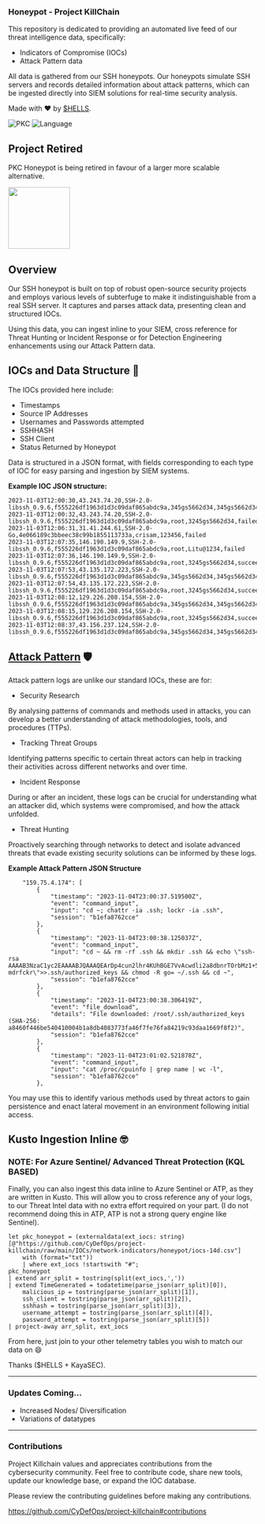 ### Honeypot - Project KillChain
This repository is dedicated to providing an automated live feed of our threat intelligence data, specifically:
- Indicators of Compromise (IOCs)
- Attack Pattern data

All data is gathered from our SSH honeypots. Our honeypots simulate SSH servers and records detailed information about attack patterns, which can be ingested directly into SIEM solutions for real-time security analysis. 

Made with :heart: by [$HELLS](https://github.com/ntwrite).

![PKC](https://img.shields.io/badge/Project-%20Killchain-357441)
![Language](https://img.shields.io/badge/Language-%20Kusto-357441?style=flat-square)

## Project Retired
PKC Honeypot is being retired in favour of a larger more scalable alternative. 

<img src="https://img1.wsimg.com/blobby/go/1cf5bcbc-aad3-42e4-a7e0-6c0149aec441/downloads/BG%20Gradient%20(2).png" width="125" height="125">

## Overview

Our SSH honeypot is built on top of robust open-source security projects and employs various levels of subterfuge to make it indistinguishable from a real SSH server. It captures and parses attack data, presenting clean and structured IOCs.

Using this data, you can ingest inline to your SIEM, cross reference for Threat Hunting or Incident Response or for Detection Engineering enhancements using our Attack Pattern data.

## IOCs and Data Structure 🧙

The IOCs provided here include:

- Timestamps
- Source IP Addresses
- Usernames and Passwords attempted
- SSHHASH
- SSH Client
- Status Returned by Honeypot

Data is structured in a JSON format, with fields corresponding to each type of IOC for easy parsing and ingestion by SIEM systems.

**Example IOC JSON structure:**

```
2023-11-03T12:00:30,43.243.74.20,SSH-2.0-libssh_0.9.6,f555226df1963d1d3c09daf865abdc9a,345gs5662d34,345gs5662d34,failed
2023-11-03T12:00:32,43.243.74.20,SSH-2.0-libssh_0.9.6,f555226df1963d1d3c09daf865abdc9a,root,3245gs5662d34,failed
2023-11-03T12:06:31,31.41.244.61,SSH-2.0-Go,4e066189c3bbeec38c99b1855113733a,crisam,123456,failed
2023-11-03T12:07:35,146.190.149.9,SSH-2.0-libssh_0.9.6,f555226df1963d1d3c09daf865abdc9a,root,Litu@1234,failed
2023-11-03T12:07:36,146.190.149.9,SSH-2.0-libssh_0.9.6,f555226df1963d1d3c09daf865abdc9a,root,3245gs5662d34,succeeded
2023-11-03T12:07:53,43.135.172.223,SSH-2.0-libssh_0.9.6,f555226df1963d1d3c09daf865abdc9a,345gs5662d34,345gs5662d34,failed
2023-11-03T12:07:54,43.135.172.223,SSH-2.0-libssh_0.9.6,f555226df1963d1d3c09daf865abdc9a,root,3245gs5662d34,succeeded
2023-11-03T12:08:12,129.226.208.154,SSH-2.0-libssh_0.9.6,f555226df1963d1d3c09daf865abdc9a,345gs5662d34,345gs5662d34,failed
2023-11-03T12:08:15,129.226.208.154,SSH-2.0-libssh_0.9.6,f555226df1963d1d3c09daf865abdc9a,root,3245gs5662d34,succeeded
2023-11-03T12:08:37,43.156.237.124,SSH-2.0-libssh_0.9.6,f555226df1963d1d3c09daf865abdc9a,345gs5662d34,345gs5662d34,failed
```

## [Attack Pattern](https://github.com/CyDefOps/project-killchain/blob/main/IOCs/network-indicators/honeypot/attack-pattern/full-14d.csv) 🛡️

Attack pattern logs are unlike our standard IOCs, these are for: 

- Security Research

By analysing patterns of commands and methods used in attacks, you can develop a better understanding of attack methodologies, tools, and procedures (TTPs).

- Tracking Threat Groups
  
Identifying patterns specific to certain threat actors can help in tracking their activities across different networks and over time. 

- Incident Response

During or after an incident, these logs can be crucial for understanding what an attacker did, which systems were compromised, and how the attack unfolded.

- Threat Hunting

Proactively searching through networks to detect and isolate advanced threats that evade existing security solutions can be informed by these logs. 

**Example Attack Pattern JSON Structure**
```
    "159.75.4.174": [
        {
            "timestamp": "2023-11-04T23:00:37.519500Z",
            "event": "command_input",
            "input": "cd ~; chattr -ia .ssh; lockr -ia .ssh",
            "session": "b1efa8762cce"
        },
        {
            "timestamp": "2023-11-04T23:00:38.125037Z",
            "event": "command_input",
            "input": "cd ~ && rm -rf .ssh && mkdir .ssh && echo \"ssh-rsa AAAAB3NzaC1yc2EAAAABJQAAAQEArDp4cun2lhr4KUhBGE7VvAcwdli2a8dbnrTOrbMz1+5O73fcBOx8NVbUT0bUanUV9tJ2/9p7+vD0EpZ3Tz/+0kX34uAx1RV/75GVOmNx+9EuWOnvNoaJe0QXxziIg9eLBHpgLMuakb5+BgTFB+rKJAw9u9FSTDengvS8hX1kNFS4Mjux0hJOK8rvcEmPecjdySYMb66nylAKGwCEE6WEQHmd1mUPgHwGQ0hWCwsQk13yCGPK5w6hYp5zYkFnvlC8hGmd4Ww+u97k6pfTGTUbJk14ujvcD9iUKQTTWYYjIIu5PmUux5bsZ0R4WFwdIe6+i6rBLAsPKgAySVKPRK+oRw== mdrfckr\">>.ssh/authorized_keys && chmod -R go= ~/.ssh && cd ~",
            "session": "b1efa8762cce"
        },
        {
            "timestamp": "2023-11-04T23:00:38.306419Z",
            "event": "file_download",
            "details": "File downloaded: /root/.ssh/authorized_keys (SHA-256: a8460f446be540410004b1a8db4083773fa46f7fe76fa84219c93daa1669f8f2)",
            "session": "b1efa8762cce"
        },
        {
            "timestamp": "2023-11-04T23:01:02.521878Z",
            "event": "command_input",
            "input": "cat /proc/cpuinfo | grep name | wc -l",
            "session": "b1efa8762cce"
        },
```

You may use this to identify various methods used by threat actors to gain persistence and enact lateral movement in an environment following initial access.

## Kusto Ingestion Inline 🤓

### NOTE: For Azure Sentinel/ Advanced Threat Protection (KQL BASED)

Finally, you can also ingest this data inline to Azure Sentinel or ATP, as they are written in Kusto. This will allow you to cross reference any of your logs, to our Threat Intel data with no extra effort required on your part. (I do not recommend doing this in ATP, ATP is not a strong query engine like Sentinel).

```
let pkc_honeypot = (externaldata(ext_iocs: string) [@"https://github.com/CyDefOps/project-killchain/raw/main/IOCs/network-indicators/honeypot/iocs-14d.csv"]
    with (format="txt"))
    | where ext_iocs !startswith "#";
pkc_honeypot
| extend arr_split = tostring(split(ext_iocs,','))
| extend TimeGenerated = todatetime(parse_json(arr_split)[0]),
    malicious_ip = tostring(parse_json(arr_split)[1]),
    ssh_client = tostring(parse_json(arr_split)[2]),
    sshhash = tostring(parse_json(arr_split)[3]),
    username_attempt = tostring(parse_json(arr_split)[4]),
    password_attempt = tostring(parse_json(arr_split)[5])
| project-away arr_split, ext_iocs
```
From here, just join to your other telemetry tables you wish to match our data on 😄

Thanks ($HELLS + KayaSEC).

----

### Updates Coming...
- Increased Nodes/ Diversification
- Variations of datatypes

----

### Contributions
Project Killchain values and appreciates contributions from the cybersecurity community. Feel free to contribute code, share new tools, update our knowledge base, or expand the IOC database. 

Please review the contributing guidelines before making any contributions.

https://github.com/CyDefOps/project-killchain#contributions
